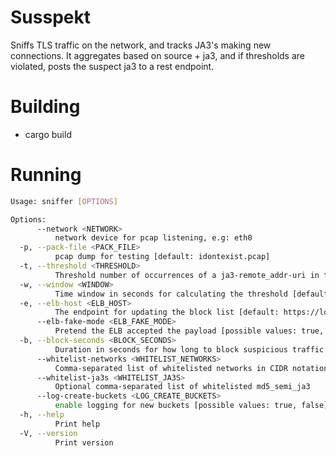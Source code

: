 # Susspekt

Sniffs TLS traffic on the network, and tracks JA3's making new connections. 
It aggregates based on source + ja3, and if thresholds are violated, posts the 
suspect ja3 to a rest endpoint.

# Building

* cargo build

# Running

```bash
Usage: sniffer [OPTIONS]

Options:
      --network <NETWORK>
          network device for pcap listening, e.g: eth0
  -p, --pack-file <PACK_FILE>
          pcap dump for testing [default: idontexist.pcap]
  -t, --threshold <THRESHOLD>
          Threshold number of occurrences of a ja3-remote_addr-uri in the window [default: 1000]
  -w, --window <WINDOW>
          Time window in seconds for calculating the threshold [default: 30]
  -e, --elb-host <ELB_HOST>
          The endpoint for updating the block list [default: https://localhost:8443/api/block/update]
      --elb-fake-mode <ELB_FAKE_MODE>
          Pretend the ELB accepted the payload [possible values: true, false]
  -b, --block-seconds <BLOCK_SECONDS>
          Duration in seconds for how long to block suspicious traffic [default: 86400]
      --whitelist-networks <WHITELIST_NETWORKS>
          Comma-separated list of whitelisted networks in CIDR notation [default: "10.0.0.0/8, 192.168.0.0/16"]
      --whitelist-ja3s <WHITELIST_JA3S>
          Optional comma-separated list of whitelisted md5_semi_ja3
      --log-create-buckets <LOG_CREATE_BUCKETS>
          enable logging for new buckets [possible values: true, false]
  -h, --help
          Print help
  -V, --version
          Print version

```